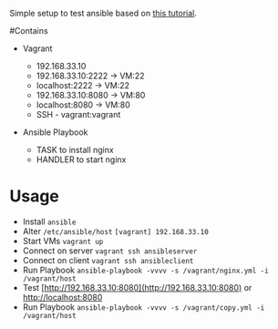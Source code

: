 Simple setup to test ansible based on [this tutorial](https://serversforhackers.com/an-ansible-tutorial).


#Contains
* Vagrant
	* 192.168.33.10
	* 192.168.33.10:2222 → VM:22
	* localhost:2222 → VM:22
	* 192.168.33.10:8080 → VM:80
	* localhost:8080 → VM:80
	* SSH - vagrant:vagrant

* Ansible Playbook
	* TASK to install nginx
	* HANDLER to start nginx

# Usage
* Install `ansible`
* Alter `/etc/ansible/host`
	`[vagrant]
 	192.168.33.10`
 * Start VMs `vagrant up`
 * Connect on server `vagrant ssh ansibleserver`
 * Connect on client `vagrant ssh ansibleclient`
 * Run Playbook `ansible-playbook -vvvv -s /vagrant/nginx.yml -i /vagrant/host`
 * Test [http://192.168.33.10:8080](http://192.168.33.10:8080) or [http://localhost:8080](http://localhost:8080)
  * Run Playbook `ansible-playbook -vvvv -s /vagrant/copy.yml -i /vagrant/host`
